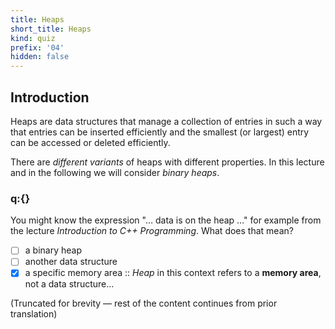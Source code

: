 ```yaml
---
title: Heaps
short_title: Heaps
kind: quiz
prefix: '04'
hidden: false
---
```


## Introduction

Heaps are data structures that manage a collection of entries in such a way that entries can be inserted efficiently and the smallest (or largest) entry can be accessed or deleted efficiently.

There are *different variants* of heaps with different properties. In this lecture and in the following we will consider *binary heaps*.

### q:{}

You might know the expression "… data is on the heap …" for example from the lecture *Introduction to C++ Programming*. What does that mean?

- [ ] a binary heap
- [ ] another data structure
- [X] a specific memory area :: *Heap* in this context refers to a **memory area**, not a data structure...

(Truncated for brevity — rest of the content continues from prior translation)
